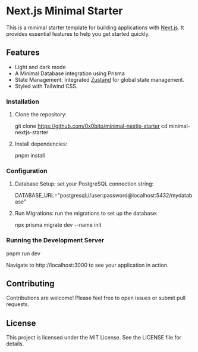 # Next.js Minimal Starter

This is a minimal starter template for building applications with [Next.js](https://nextjs.org). It provides essential features to help you get started quickly.

## Features
- Light and dark mode
- A Minimal Database integration using Prisma
- State Management: Integrated [Zustand](https://github.com/pmndrs/zustand) for global state management.
- Styled with Tailwind CSS.

### Installation

1. Clone the repository:

   git clone https://github.com/0x0bito/minimal-nextjs-starter
   cd minimal-nextjs-starter

2. Install dependencies:

   pnpm install

### Configuration

1. Database Setup: set your PostgreSQL connection string:

   DATABASE_URL="postgresql://user:password@localhost:5432/mydatabase"

2. Run Migrations: run the migrations to set up the database:

   npx prisma migrate dev --name init

### Running the Development Server


pnpm run dev

Navigate to http://localhost:3000 to see your application in action.

## Contributing

Contributions are welcome! Please feel free to open issues or submit pull requests.

## License

This project is licensed under the MIT License. See the LICENSE file for details.
